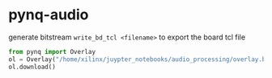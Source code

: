 # pynq-audio

generate bitstream
`write_bd_tcl <filename>` to export the board tcl file

```python
from pynq import Overlay
ol = Overlay("/home/xilinx/juypter_notebooks/audio_processing/overlay.bit")
ol.download()


```
